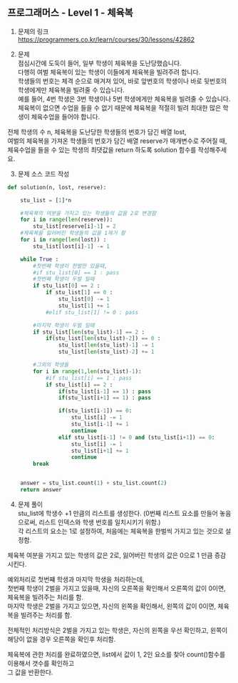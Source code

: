 프로그래머스 - Level 1 - 체육복  
-------------

1. 문제의 링크   
https://programmers.co.kr/learn/courses/30/lessons/42862    

2. 문제    
점심시간에 도둑이 들어, 일부 학생이 체육복을 도난당했습니다.  
다행히 여벌 체육복이 있는 학생이 이들에게 체육복을 빌려주려 합니다.  
학생들의 번호는 체격 순으로 매겨져 있어, 바로 앞번호의 학생이나 바로 뒷번호의 학생에게만 체육복을 빌려줄 수 있습니다.     
예를 들어, 4번 학생은 3번 학생이나 5번 학생에게만 체육복을 빌려줄 수 있습니다.     
체육복이 없으면 수업을 들을 수 없기 때문에 체육복을 적절히 빌려 최대한 많은 학생이 체육수업을 들어야 합니다.  
    
전체 학생의 수 n, 체육복을 도난당한 학생들의 번호가 담긴 배열 lost,  
여벌의 체육복을 가져온 학생들의 번호가 담긴 배열 reserve가 매개변수로 주어질 때,   체육수업을 들을 수 있는 학생의 최댓값을 return 하도록 solution 함수를 작성해주세요.  

3. 문제 소스 코드 작성      
```python
def solution(n, lost, reserve):

    stu_list = [1]*n

    #체육복의 여분을 가지고 있는 학생들의 값을 2로 변경함
    for i in range(len(reserve)):
        stu_list[reserve[i]-1] = 2
    #체육복을 잃어버린 학생들의 값을 1제거 함
    for i in range(len(lost)) :
        stu_list[lost[i]-1] -= 1

    while True :
        #첫번째 학생이 한벌만 있을때,
        #if stu_list[0] == 1 : pass 
        #첫번째 학생이 두벌 일때
        if stu_list[0] == 2 :
            if stu_list[1] == 0 :
                stu_list[0] -= 1
                stu_list[1] += 1
            #elif stu_list[1] != 0 : pass

        #마지막 학생이 두벌 일때
        if stu_list[len(stu_list)-1] == 2 :
            if(stu_list[len(stu_list)-2]) == 0 :
                stu_list[len(stu_list)-1] -= 1
                stu_list[len(stu_list)-2] += 1

        #그외의 학생들
        for i in range(1,len(stu_list)-1): 
            #if stu_list[i] == 1 : pass
            if stu_list[i] == 2 :
                if(stu_list[i-1] == 1) : pass
                if(stu_list[i+1] == 1) : pass

                if(stu_list[i-1]) == 0:
                    stu_list[i] -= 1
                    stu_list[i-1] += 1
                    continue
                elif stu_list[i-1] != 0 and (stu_list[i+1]) == 0:
                    stu_list[i] -= 1
                    stu_list[i+1] += 1
                    continue
        break


    answer = stu_list.count(1) + stu_list.count(2)
    return answer
```

4. 문제 풀이    
stu_list에 학생수 +1 만큼의 리스트를 생성한다. 
(0번째 리스트 요소를 만들어 놓음으로써, 리스트 인덱스와 학생 번호를 일치시키기 위함.)  
각 리스트의 요소는 1로 설정하여, 처음에는 체육복을 한벌씩 가지고 있는 것으로 설정함.   
    
체육복 여분을 가지고 있는 학생의 값은 2로, 잃어버린 학생의 값은 0으로 1 만큼 증감 시킨다.  
    
예외처리로 첫번쨰 학생과 마지막 학생을 처리하는데,    
첫번째 학생이 2벌을 가지고 있을때, 자신의 오른쪽을 확인해서 오른쪽의 값이 0이면, 체육복을 빌려주는 처리를 함.    
마지막 학생은 2벌을 가지고 있으면, 자신의 왼쪽을 확인해서, 왼쪽의 값이 0이면, 체육복을 빌려주는 처리를 함.     
    
전체적인 처리방식은 2벌을 가지고 있는 학생은, 자신의 왼쪽을 우선 확인하고, 왼쪽이 해당이 없을 경우 오른쪽을 확인후 처리함.     
    
체육복에 관한 처리를 완료하였으면, list에서 값이 1, 2인 요소를 찾아 count()함수를 이용해서 갯수를 확인하고     
그 값을 반환한다.      


  
